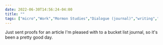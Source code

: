 ---date: 2022-06-30T14:56:24-04:00title: ""tags: ["micro","Work","Mormon Studies","Dialogue (journal)","writing","research"]---Just sent proofs for an article I'm pleased with to a bucket list journal, so it's been a pretty good day.